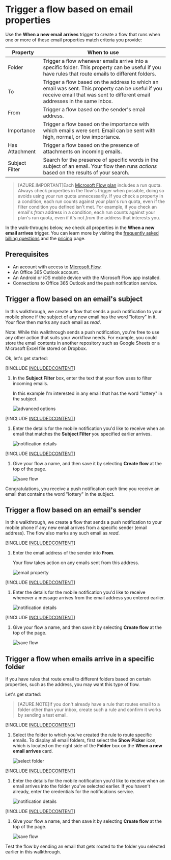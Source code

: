 <properties
    pageTitle="Run flows based on email properties. | Microsoft Flow"
    description="Start a flow based on properties such as the subject, from address, or the recipient of an email."
    services=""
    suite="flow"
    documentationCenter="na"
    authors="msftman"
    manager="anneta"
    editor=""
    tags=""/>

<tags
    ms.service="flow"
    ms.devlang="na"
    ms.topic="article"
    ms.tgt_pltfrm="na"
    ms.workload="na"
    ms.date="06/08/2017"
    ms.author="deonhe"/>

# Trigger a flow based on email properties

Use the **When a new email arrives** trigger to create a flow that runs when one or more of these email properties match criteria you provide:

Property|When to use
----|----
Folder|Trigger a flow whenever emails arrive into a specific folder. This property can be useful if you have rules that route emails to different folders.
To|Trigger a flow based on the address to which an email was sent. This property can be useful if you receive email that was sent to different email addresses in the same inbox.
From|Trigger a flow based on the sender's email address.
Importance|Trigger a flow based on the importance with which emails were sent. Email can be sent with high, normal, or low importance.
Has Attachment|Trigger a flow based on the presence of attachments on incoming emails.
Subject Filter|Search for the presence of specific words in the subject of an email. Your flow then runs *actions* based on the results of your search.

>[AZURE.IMPORTANT]Each [Microsoft Flow plan](https://flow.microsoft.com/pricing/) includes a run quota. Always check properties in the flow's trigger when possible, doing so avoids using your run quota unnecessarily. If you check a property in a condition, each run counts against your plan's run quota, even if the filter condition you defined isn't met. For example, if you check an email's *from* address in a condition, each run counts against your plan's run quota, even if it's not *from* the address that interests you.

In the walk-throughs below, we check all properties in the **When a new email arrives** trigger. You can learn more by visiting the [frequently asked billing questions](billing-questions.md/#what-counts-as-a-run) and the [pricing](https://ms.flow.microsoft.com/pricing/) page.

## Prerequisites

- An account with access to [Microsoft Flow](https://flow.microsoft.com).
- An Office 365 Outlook account.
- An Android or iOS mobile device with the Microsoft Flow app installed.
- Connections to Office 365 Outlook and the push notification service.

## Trigger a flow based on an email's subject

In this walkthrough, we create a flow that sends a push notification to your mobile phone if the subject of any new email has the word "lottery" in it. Your flow then marks any such email as *read*.

Note: While this walkthrough sends a push notification, you're free to use any other action that suits your workflow needs. For example, you could store the email contents in another repository such as Google Sheets or a Microsoft Excel file stored on Dropbox.

Ok, let's get started:

[!INCLUDE [INCLUDEDCONTENT](../includes/sign-in-use-blank-select-email-trigger-and-inbox-folder.md)]

1. In the **Subject Filter** box, enter the text that your flow uses to filter incoming emails.

     In this example I'm interested in any email that has the word "lottery" in the subject.

      ![advanced options](./media/email-triggers/email-triggers-subject-text.png)

[!INCLUDE [INCLUDEDCONTENT](../includes/add-mobile-notification-action.md)]

1. Enter the details for the mobile notification you'd like to receive when an email that matches the **Subject Filter** you specified earlier arrives.

     ![notification details](./media/email-triggers/email-triggers-4.png)

[!INCLUDE [INCLUDEDCONTENT](../includes/add-mark-as-read-action.md)]

1. Give your flow a name, and then save it by selecting **Create flow** at the top of the page.

     ![save flow](./media/email-triggers/email-triggers-subject-notification.png)

Congratulations, you receive a push notification each time you receive an email that contains the word "lottery" in the subject.

## Trigger a flow based on an email's sender

In this walkthrough, we create a flow that sends a push notification to your mobile phone if any new email arrives from a specific sender (email address). The flow also marks any such email as *read*.

[!INCLUDE [INCLUDEDCONTENT](../includes/sign-in-use-blank-select-email-trigger-and-inbox-folder.md)]

1. Enter the email address of the sender into **From**.

     Your flow takes action on any emails sent from this address.

      ![email property](./media/email-triggers/email-triggers-from.png)

[!INCLUDE [INCLUDEDCONTENT](../includes/add-mobile-notification-action.md)]

1. Enter the details for the mobile notification you'd like to receive whenever a message arrives from the email address you entered earlier.

     ![notification details](./media/email-triggers/email-triggers-sender-notification.png)

[!INCLUDE [INCLUDEDCONTENT](../includes/add-mark-as-read-action.md)]

1. Give your flow a name, and then save it by selecting **Create flow** at the top of the page.

     ![save flow](./media/email-triggers/email-triggers-sender-5.png)

## Trigger a flow when emails arrive in a specific folder

If you have rules that route email to different folders based on certain properties, such as the address, you may want this type of flow.

Let's get started:

>[AZURE.NOTE]If you don't already have a rule that routes email to a folder other than your inbox, create such a rule and confirm it works by sending a test email.

[!INCLUDE [INCLUDEDCONTENT](../includes/sign-in-use-blank-select-email-trigger-and-specific-folder.md)]

1. Select the folder to which you've created the rule to route specific emails. To display all email folders, first select the **Show Picker** icon, which is located on the right side of the **Folder** box on the **When a new email arrives** card.

     ![select folder](./media/email-triggers/email-triggers-2.png)

[!INCLUDE [INCLUDEDCONTENT](../includes/add-mobile-notification-action.md)]

1. Enter the details for the mobile notification you'd like to receive when an email arrives into the folder you've selected earlier. If you haven't already, enter the credentials for the notifications service.

     ![notification details](./media/email-triggers/email-triggers-folder-notification.png)

[!INCLUDE [INCLUDEDCONTENT](../includes/add-mark-as-read-action.md)]

1. Give your flow a name, and then save it by selecting **Create flow** at the top of the page.

     ![save flow](./media/email-triggers/email-triggers-7.png)

Test the flow by sending an email that gets routed to the folder you selected earlier in this walkthrough.